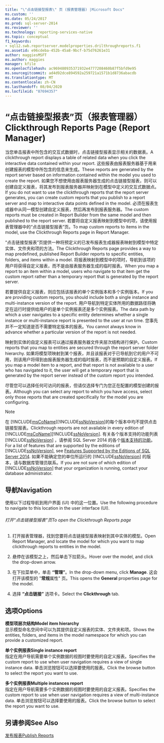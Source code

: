 ```yaml
---
title: "\"点击链接型报表\" 页 (报表管理器) |Microsoft Docs"
ms.custom: ''
ms.date: 05/24/2017
ms.prod: sql-server-2014
ms.reviewer: ''
ms.technology: reporting-services-native
ms.topic: conceptual
f1_keywords:
- sql12.swb.reportserver.modelproperties.drilthroughreports.f1
ms.assetid: e96cdeba-452b-45a8-9bcf-b75d76261e31
author: maggiesMSFT
ms.author: maggies
manager: kfile
ms.openlocfilehash: ac969480935371932e4777208460b87f5bfd9e95
ms.sourcegitcommit: ad4d92dce894592a259721a1571b1d8736abacdb
ms.translationtype: MT
ms.contentlocale: zh-CN
ms.lasthandoff: 08/04/2020
ms.locfileid: "87694357"
---
```

# <a name="clickthrough-reports-page-report-manager"></a><span data-ttu-id="900f2-102">“点击链接型报表”页（报表管理器）</span><span class="sxs-lookup"><span data-stu-id="900f2-102">Clickthrough Reports Page (Report Manager)</span></span>
  <span data-ttu-id="900f2-103">当您单击报表中所包含的交互式数据时，点击链接型报表显示相关的数据表。</span><span class="sxs-lookup"><span data-stu-id="900f2-103">A clickthrough report displays a table of related data when you click the interactive data contained within your report.</span></span> <span data-ttu-id="900f2-104">这些报表由报表服务器基于用来创建报表的模型中所包含的信息来生成。</span><span class="sxs-lookup"><span data-stu-id="900f2-104">These reports are generated by the report server based on information contained within the model you used to create the report.</span></span> <span data-ttu-id="900f2-105">如果您不想使用由报表服务器生成的点击链接型报表，则可以创建自定义报表，将其发布到报表服务器并映射到在模型中定义的交互式数据点。</span><span class="sxs-lookup"><span data-stu-id="900f2-105">If you do not want to use the clickthrough reports that the report server generates, you can create custom reports that you publish to a report server and map to interactive data points defined in the model.</span></span> <span data-ttu-id="900f2-106">必须在报表生成器中从同一模型创建自定义报表，然后再发布到报表服务器。</span><span class="sxs-lookup"><span data-stu-id="900f2-106">The custom reports must be created in Report Builder from the same model and then published to the report server.</span></span> <span data-ttu-id="900f2-107">若要将自定义报表映射到模型中的项，请使用报表管理器中的“点击链接型报表”页。</span><span class="sxs-lookup"><span data-stu-id="900f2-107">To map custom reports to items in the model, use the Clickthrough Reports page in Report Manager.</span></span>  
  
 <span data-ttu-id="900f2-108">“点击链接型报表”页提供一种将预定义的已发布报表生成器报表映射到模型中特定实体、文件夹和项的方法。</span><span class="sxs-lookup"><span data-stu-id="900f2-108">The Clickthrough Reports page provides a way to map predefined, published Report Builder reports to specific entities, folders, and items within a model.</span></span> <span data-ttu-id="900f2-109">将报表映射到模型中的项时，导航到该项的用户将获得自定义报表，而不是由报表服务器生成的临时报表。</span><span class="sxs-lookup"><span data-stu-id="900f2-109">When you map a report to an item within a model, users who navigate to that item get the custom report rather than a temporary report that is generated by the report server.</span></span>  
  
 <span data-ttu-id="900f2-110">若要提供自定义报表，则应包括该报表的单个实例版本和多个实例版本。</span><span class="sxs-lookup"><span data-stu-id="900f2-110">If you are providing custom reports, you should include both a single instance and multi-instance version of the report.</span></span> <span data-ttu-id="900f2-111">用户导航到特定实体所用的数据路径将确定在运行时提供给用户的是单个实例报表还是多个实例报表。</span><span class="sxs-lookup"><span data-stu-id="900f2-111">The data path by which a user navigates to a specific entity determines whether a single instance or multi-instance report is presented to the user at run time.</span></span> <span data-ttu-id="900f2-112">您事先并不一定知道是否不需要特定版本的报表。</span><span class="sxs-lookup"><span data-stu-id="900f2-112">You cannot always know in advance whether a particular version of the report is not needed.</span></span>  
  
 <span data-ttu-id="900f2-113">映射到实体的自定义报表可以通过报表服务器文件夹层次结构进行保护。</span><span class="sxs-lookup"><span data-stu-id="900f2-113">Custom reports that you map to entities are secured through the report server folder hierarchy.</span></span> <span data-ttu-id="900f2-114">如果将模型项映射到某个报表，并且该报表对于已导航到它的用户不可用，则该用户将得到由报表服务器生成的临时报表，而不是预期的自定义报表。</span><span class="sxs-lookup"><span data-stu-id="900f2-114">If you map a model item to a report, and that report is not available to a user who has navigated to it, the user will get a temporary report that is generated by the report server instead of the custom report you intended.</span></span>  
  
 <span data-ttu-id="900f2-115">尽管您可以选择任何可访问的报表，但请仅选择专门为您正在配置的模型创建的报表。</span><span class="sxs-lookup"><span data-stu-id="900f2-115">Although you can select any report to which you have access, select only those reports that are created specifically for the model you are configuring.</span></span>  
  
> [!NOTE]  
>  <span data-ttu-id="900f2-116">在 [!INCLUDE[msCoName](../includes/msconame-md.md)][!INCLUDE[ssNoVersion](../includes/ssnoversion-md.md)]的每个版本中均不提供点击链接型报表。</span><span class="sxs-lookup"><span data-stu-id="900f2-116">Clickthrough reports are not available in every edition of [!INCLUDE[msCoName](../includes/msconame-md.md)][!INCLUDE[ssNoVersion](../includes/ssnoversion-md.md)].</span></span> <span data-ttu-id="900f2-117">有关各个版本支持的功能列表 [!INCLUDE[ssNoVersion](../includes/ssnoversion-md.md)] ，请参阅 SQL Server 2014 的各个[版本支持的功能](../../2014/getting-started/features-supported-by-the-editions-of-sql-server-2014.md)。</span><span class="sxs-lookup"><span data-stu-id="900f2-117">For a list of features that are supported by the editions of [!INCLUDE[ssNoVersion](../includes/ssnoversion-md.md)], see [Features Supported by the Editions of SQL Server 2014](../../2014/getting-started/features-supported-by-the-editions-of-sql-server-2014.md).</span></span> <span data-ttu-id="900f2-118">如果不能确定您的单位所运行的 [!INCLUDE[ssNoVersion](../includes/ssnoversion-md.md)] 的版本，请与数据库管理员联系。</span><span class="sxs-lookup"><span data-stu-id="900f2-118">If you are not sure of which edition of [!INCLUDE[ssNoVersion](../includes/ssnoversion-md.md)] that your organization is running, contact your database administrator.</span></span>  
  
## <a name="navigation"></a><span data-ttu-id="900f2-119">导航</span><span class="sxs-lookup"><span data-stu-id="900f2-119">Navigation</span></span>  
 <span data-ttu-id="900f2-120">使用以下过程导航到用户界面 (UI) 中的这一位置。</span><span class="sxs-lookup"><span data-stu-id="900f2-120">Use the following procedure to navigate to this location in the user interface (UI).</span></span>  
  
###### <a name="to-open-the-clickthrough-reports-page"></a><span data-ttu-id="900f2-121">打开“点击链接型报表”页</span><span class="sxs-lookup"><span data-stu-id="900f2-121">To open the Clickthrough Reports page</span></span>  
  
1.  <span data-ttu-id="900f2-122">打开报表管理器，找到您要将点击链接型报表映射到其中实体的模型。</span><span class="sxs-lookup"><span data-stu-id="900f2-122">Open Report Manager, and locate the model for which you want to map clickthrough reports to entities in the model.</span></span>  
  
2.  <span data-ttu-id="900f2-123">悬停在该模型之上，然后单击下拉箭头。</span><span class="sxs-lookup"><span data-stu-id="900f2-123">Hover over the model, and click the drop-down arrow.</span></span>  
  
3.  <span data-ttu-id="900f2-124">在下拉菜单中，单击 **“管理”**。</span><span class="sxs-lookup"><span data-stu-id="900f2-124">In the drop-down menu, click **Manage**.</span></span> <span data-ttu-id="900f2-125">这会打开该模型的 "**常规**属性" 页。</span><span class="sxs-lookup"><span data-stu-id="900f2-125">This opens the **General** properties page for the model.</span></span>  
  
4.  <span data-ttu-id="900f2-126">选择 **“点击链接”** 选项卡。</span><span class="sxs-lookup"><span data-stu-id="900f2-126">Select the **Clickthrough** tab.</span></span>  
  
## <a name="options"></a><span data-ttu-id="900f2-127">选项</span><span class="sxs-lookup"><span data-stu-id="900f2-127">Options</span></span>  
 <span data-ttu-id="900f2-128">**模型项层次结构**</span><span class="sxs-lookup"><span data-stu-id="900f2-128">**Model item hierarchy**</span></span>  
 <span data-ttu-id="900f2-129">显示模型命名空间中可以为其提供自定义报表的实体、文件夹和项。</span><span class="sxs-lookup"><span data-stu-id="900f2-129">Shows the entities, folders, and items in the model namespace for which you can provide a customized report.</span></span>  
  
 <span data-ttu-id="900f2-130">**单个实例报表**</span><span class="sxs-lookup"><span data-stu-id="900f2-130">**Single instance report**</span></span>  
 <span data-ttu-id="900f2-131">指定在用户导航需要单个实例数据的视图时要使用的自定义报表。</span><span class="sxs-lookup"><span data-stu-id="900f2-131">Specifies the custom report to use when user navigation requires a view of single instance data.</span></span> <span data-ttu-id="900f2-132">单击浏览按钮可以选择要使用的报表。</span><span class="sxs-lookup"><span data-stu-id="900f2-132">Click the browse button to select the report you want to use.</span></span>  
  
 <span data-ttu-id="900f2-133">**多个实例报表**</span><span class="sxs-lookup"><span data-stu-id="900f2-133">**Multiple instances report**</span></span>  
 <span data-ttu-id="900f2-134">指定在用户导航需要多个实例数据的视图时要使用的自定义报表。</span><span class="sxs-lookup"><span data-stu-id="900f2-134">Specifies the custom report to use when user navigation requires a view of multi-instance data.</span></span> <span data-ttu-id="900f2-135">单击浏览按钮可以选择要使用的报表。</span><span class="sxs-lookup"><span data-stu-id="900f2-135">Click the browse button to select the report you want to use.</span></span>  
  
## <a name="see-also"></a><span data-ttu-id="900f2-136">另请参阅</span><span class="sxs-lookup"><span data-stu-id="900f2-136">See Also</span></span>  
 [<span data-ttu-id="900f2-137">发布报表</span><span class="sxs-lookup"><span data-stu-id="900f2-137">Publish Reports</span></span>](../../2014/reporting-services/publish-reports.md)  
  
  
